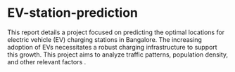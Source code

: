 # EV-station-prediction
This report details a project focused on predicting the optimal locations for electric vehicle (EV) charging stations in Bangalore. The increasing adoption of EVs necessitates a robust charging infrastructure to support this growth. This project aims to analyze traffic patterns, population density, and other relevant factors .
